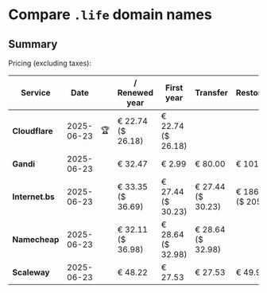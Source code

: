 # Compare `.life` domain names

## Summary

Pricing (excluding taxes):

| Service | Date |  | / Renewed year | First year | Transfer | Restoration |
|--|--|--|--|--|--|--|
| **Cloudflare** | 2025-06-23 | 🏆 | € 22.74<br>($ 26.18) | € 22.74<br>($ 26.18) |  |  |
| **Gandi** | 2025-06-23 |  | € 32.47 | € 2.99 | € 80.00 | € 101.44 |
| **Internet.bs** | 2025-06-23 |  | € 33.35<br>($ 36.69) | € 27.44<br>($ 30.23) | € 27.44<br>($ 30.23) | € 186.95<br>($ 205.89) |
| **Namecheap** | 2025-06-23 |  | € 32.11<br>($ 36.98) | € 28.64<br>($ 32.98) | € 28.64<br>($ 32.98) |  |
| **Scaleway** | 2025-06-23 |  | € 48.22 | € 27.53 | € 27.53 | € 49.99 |
